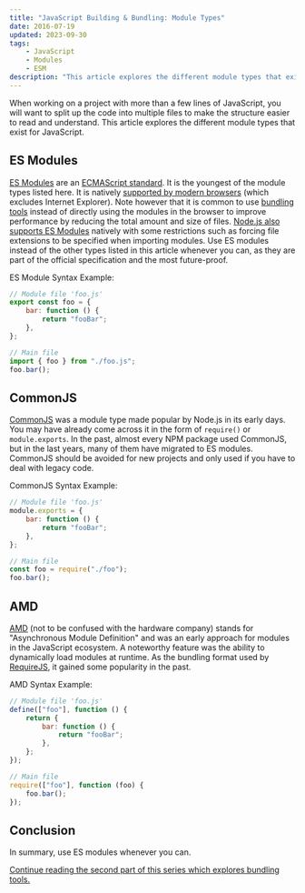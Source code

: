 ```yaml
---
title: "JavaScript Building & Bundling: Module Types"
date: 2016-07-19
updated: 2023-09-30
tags:
    - JavaScript
    - Modules
    - ESM
description: "This article explores the different module types that exist for JavaScript."
---
```


When working on a project with more than a few lines of JavaScript, you will want to split up the code into multiple files to make the structure easier to read and understand. This article explores the different module types that exist for JavaScript.

<!-- more -->

## ES Modules

[ES Modules](https://developer.mozilla.org/en-US/docs/Web/JavaScript/Guide/Modules) are an [ECMAScript standard](https://tc39.es/ecma262/#sec-modules). It is the youngest of the module types listed here.
It is natively [supported by modern browsers](https://developer.mozilla.org/en-US/docs/Web/JavaScript/Reference/Statements/import#Browser_compatibility) (which excludes Internet Explorer). Note however that it is common to use [bundling tools](/blog/javascript-building-and-bundling-bundling-tools/) instead of directly using the modules in the browser to improve performance by reducing the total amount and size of files.
[Node.js also supports ES Modules](https://nodejs.org/api/esm.html) natively with some restrictions such as forcing file extensions to be specified when importing modules.
Use ES modules instead of the other types listed in this article whenever you can, as they are part of the official specification and the most future-proof.

ES Module Syntax Example:

```js
// Module file 'foo.js'
export const foo = {
	bar: function () {
		return "fooBar";
	},
};
```

```js
// Main file
import { foo } from "./foo.js";
foo.bar();
```

## CommonJS

[CommonJS](https://en.wikipedia.org/wiki/CommonJS) was a module type made popular by Node.js in its early days. You may have already come across it in the form of `require()` or `module.exports`.
In the past, almost every NPM package used CommonJS, but in the last years, many of them have migrated to ES modules. CommonJS should be avoided for new projects and only used if you have to deal with legacy code.

CommonJS Syntax Example:

```js
// Module file 'foo.js'
module.exports = {
	bar: function () {
		return "fooBar";
	},
};
```

```js
// Main file
const foo = require("./foo");
foo.bar();
```

## AMD

[AMD](https://requireJS.org/docs/whyamd.html#amd) (not to be confused with the hardware company) stands for "Asynchronous Module Definition" and was an early approach for modules in the JavaScript ecosystem. A noteworthy feature was the ability to dynamically load modules at runtime. As the bundling format used by [RequireJS](https://requireJS.org/), it gained some popularity in the past.

AMD Syntax Example:

```js
// Module file 'foo.js'
define(["foo"], function () {
	return {
		bar: function () {
			return "fooBar";
		},
	};
});
```

```js
// Main file
require(["foo"], function (foo) {
	foo.bar();
});
```

## Conclusion

In summary, use ES modules whenever you can.

[Continue reading the second part of this series which explores bundling tools.](/blog/javascript-building-and-bundling-bundling-tools/)

